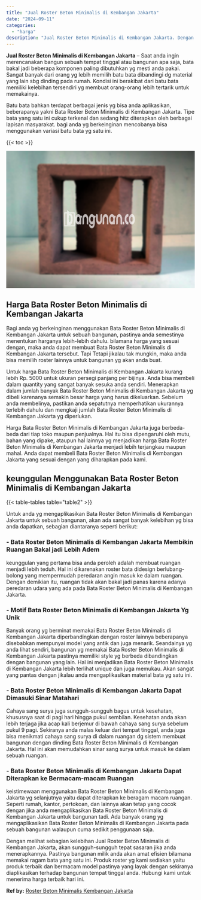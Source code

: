 ```yaml
---
title: "Jual Roster Beton Minimalis di Kembangan Jakarta"
date: "2024-09-11"
categories: 
  - "harga"
description: "Jual Roster Beton Minimalis di Kembangan Jakarta. Dengan melihat sebagian kelebihan Jual Roster Beton Minimalis di Kembangan Jakarta, akan sungguh-sungguh te..."
---
```


**Jual Roster Beton Minimalis di Kembangan Jakarta** – Saat anda ingin merencanakan bangun sebuah tempat tinggal atau bangunan apa saja, bata bakal jadi beberapa komponen paling dibutuhkan yg mesti anda pakai. Sangat banyak dari orang yg lebih memilih batu bata dibandingi dg material yang lain sbg dinding pada rumah. Kondisi ini berakibat dari batu bata memiliki kelebihan tersendiri yg membuat orang-orang lebih tertarik untuk memakainya.

Batu bata bahkan terdapat berbagai jenis yg bisa anda aplikasikan, beberapanya yakni Bata Roster Beton Minimalis di Kembangan Jakarta. Tipe bata yang satu ini cukup terkenal dan sedang hitz diterapkan oleh berbagai lapisan masyarakat. bagi anda yg berkeinginan mencobanya bisa menggunakan variasi batu bata yg satu ini.

{{< toc >}}

![Jual Roster Beton Minimalis di Kembangan Jakarta](/images/bata-roster-minimalis-38.png)

## Harga Bata Roster Beton Minimalis di Kembangan Jakarta

Bagi anda yg berkeinginan menggunakan Bata Roster Beton Minimalis di Kembangan Jakarta untuk sebuah bangunan, pastinya anda semestinya menentukan harganya lebih-lebih dahulu. bilamana harga yang sesuai dengan, maka anda dapat membuat Bata Roster Beton Minimalis di Kembangan Jakarta tersebut. Tapi Tetapi jikalau tak mungkin, maka anda bisa memilih roster lainnya untuk bangunan yg akan anda buat.

Untuk harga Bata Roster Beton Minimalis di Kembangan Jakarta kurang lebih Rp. 5000 untuk ukuran persegi panjang per bijinya. Anda bisa membeli dalam quantity yang sangat banyak sesuka anda sendiri. Menerapkan dalam jumlah banyak Bata Roster Beton Minimalis di Kembangan Jakarta yg dibeli karenanya semakin besar harga yang harus dikeluarkan. Sebelum anda membelinya, pastikan anda sepatutnya memperhatikan ukurannya terlebih dahulu dan mengkaji jumlah Bata Roster Beton Minimalis di Kembangan Jakarta yg diperlukan.

Harga Bata Roster Beton Minimalis di Kembangan Jakarta juga berbeda-beda dari tiap toko maupun penjualnya. Hal itu bisa dipengaruhi oleh mutu, bahan yang dipake, ataupun hal lainnya yg menjadikan harga Bata Roster Beton Minimalis di Kembangan Jakarta menjadi lebih terjangkau maupun mahal. Anda dapat membeli Bata Roster Beton Minimalis di Kembangan Jakarta yang sesuai dengan yang diharapkan pada kami.

## keunggulan Menggunakan Bata Roster Beton Minimalis di Kembangan Jakarta

{{< table-tables table="table2" >}}

Untuk anda yg mengaplikasikan Bata Roster Beton Minimalis di Kembangan Jakarta untuk sebuah bangunan, akan ada sangat banyak kelebihan yg bisa anda dapatkan, sebagian diantaranya seperti berikut:

### \- Bata Roster Beton Minimalis di Kembangan Jakarta Membikin Ruangan Bakal jadi Lebih Adem

keunggulan yang pertama bisa anda peroleh adalah membuat ruangan menjadi lebih teduh. Hal ini dikarenakan roster bata didesign berlubang-bolong yang mempermudah peredaran angin masuk ke dalam ruangan. Dengan demikian itu, ruangan tidak akan bakal jadi panas karena adanya peredaran udara yang ada pada Bata Roster Beton Minimalis di Kembangan Jakarta.

### \- Motif Bata Roster Beton Minimalis di Kembangan Jakarta Yg Unik

Banyak orang yg berminat memakai Bata Roster Beton Minimalis di Kembangan Jakarta diperbandingkan dengan roster lainnya beberapanya disebabkan mempunyai model yang antik dan juga menarik. Seandainya yg anda lihat sendiri, bangunan yg memakai Bata Roster Beton Minimalis di Kembangan Jakarta pastinya memiliki style yg berbeda dibandingkan dengan bangunan yang lain. Hal ini menjadikan Bata Roster Beton Minimalis di Kembangan Jakarta lebih terlihat unique dan juga memukau. Akan sangat yang pantas dengan jikalau anda mengaplikasikan material bata yg satu ini.

### \- Bata Roster Beton Minimalis di Kembangan Jakarta Dapat Dimasuki Sinar Matahari

Cahaya sang surya juga sungguh-sungguh bagus untuk kesehatan, khususnya saat di pagi hari hingga pukul sembilan. Kesehatan anda akan lebih terjaga jika acap kali berjemur di bawah cahaya sang surya sebelum pukul 9 pagi. Sekiranya anda malas keluar dari tempat tinggal, anda juga bisa menikmati cahaya sang surya di dalam ruangan dg sistem membuat bangunan dengan dinding Bata Roster Beton Minimalis di Kembangan Jakarta. Hal ini akan memudahkan sinar sang surya untuk masuk ke dalam sebuah ruangan.

### \- Bata Roster Beton Minimalis di Kembangan Jakarta Dapat Diterapkan ke Bermacam-macam Ruangan

keistimewaan menggunakan Bata Roster Beton Minimalis di Kembangan Jakarta yg selanjutnya yaitu dapat diterapkan ke beragam macam ruangan. Seperti rumah, kantor, pertokoan, dan lainnya akan tetap yang cocok dengan jika anda mengaplikasikan Bata Roster Beton Minimalis di Kembangan Jakarta untuk bangunan tadi. Ada banyak orang yg mengaplikasikan Bata Roster Beton Minimalis di Kembangan Jakarta pada sebuah bangunan walaupun cuma sedikit penggunaan saja.

Dengan melihat sebagian kelebihan Jual Roster Beton Minimalis di Kembangan Jakarta, akan sungguh-sungguh tepat sasaran jika anda menerapkannya. Pastinya bangunan milik anda akan amat efisien bilamana memakai ragam bata yang satu ini. Produk roster yg kami sediakan yaitu produk terbaik dan bermacam model pastinya yang layak dengan sekiranya diaplikasikan terhadap bangunan tempat tinggal anda. Hubungi kami untuk menerima harga terbaik hari ini.

**Ref by:** [Roster Beton Minimalis Kembangan Jakarta](https://id.wikipedia.org/wiki/Roster)
